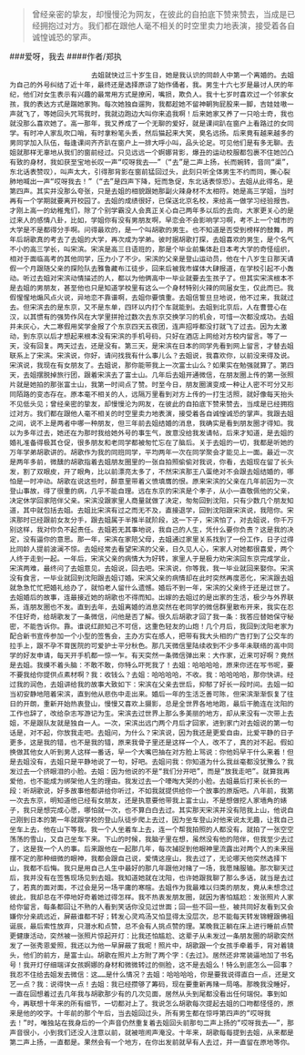 > 曾经亲密的挚友，却慢慢沦为网友，在彼此的自拍底下赞来赞去，当成是已经拥抱过对方。我们都在跟他人毫不相关的时空里卖力地表演，接受着各自诚惶诚恐的掌声。

###爱呀，我去
####作者/郑执

						去姐就快过三十岁生日，她是我认识的同龄人中第一个离婚的。去姐为自己的外号纠结了近十年，最终还是选择原谅了始作俑者，我。男生十六七岁是最讨人厌的年纪，他们对女生表示有兴趣的最常用方式是撩闲，嘴损，欺负人。我十七岁时喜欢过一个邻家女孩，我的表达方式是踹她家狗。每次她独自遛狗，我都趁她不留神朝狗屁股来一脚，吉娃娃嗷一声就飞了，等她回头咒骂我时，我就边跑边大叫你来追我啊！后来她家又养了一只哈士奇，我也就没那么喜欢她了。高一那年，我又养成了一个无聊的爱好，就是课间趴在窗户上看路过的女同学。有时冲人家乱吹口哨，有时拿粉笔头丢，然后猫起来大笑，臭名远扬。后来竟有越来越多的男同学加入队伍，每逢课间齐齐趴在窗户上一排大呼小叫，品头论足。可见他们是有多无聊。去姐就那样无辜地从我们的窗前经过。只见远远一个婀娜背影，爆丑的运动校服都包裹不住她凹凸有致的身材，我如获至宝地长叹一声“哎呀我去——”（“去”是二声上扬，长而婉转，音同“渠”，东北话表赞叹），叫声太大，引得那背影在窗前猛回过头，此刻只听全体男生不约而同，撕心裂肺地喊出一声“哎呀我去！”（“去”是四声下降，短而急促，东北话表惊恐）。去姐从此得名，是第四声。其实并没那么夸张，只是去姐的相貌跟她那副火辣身材不太相符。她是高三学姐，当时再有一个学期就要离开校园了。去姐的成绩很好，已保送北京名校，来给高一做学习经验报告。才刚上高一的幼稚鬼们，除了个别学霸没人会真正关心自己两年多以后的去向，大家更关心的是过来人的感情八卦，比如，学姐你有没有男朋友啊，早恋会不会影响学习啊，考不上一个城市的大学是不是都得分手啊。问得最欢的，是一个叫胡歌的男生。也不知道是否受到榜样的鼓舞，两年后胡歌真的考去了去姐的大学，再次成为学弟。彼时据胡歌打探，去姐喜欢的男生，是个名气不小的高三学长，叫宋滨。宋滨是高三日语班的，那是个毕业前集体赴日本考大学的奇怪组织，相对于面临高考的其他同学，压力小了不少。宋滨的父亲是登山运动员，他在十八岁生日那天请假一个月跟随父亲的探险队去雅鲁藏布江徒步，回来后被我市媒体大肆报道，在学校引起不小轰动。听过去姐对宋滨动情描述的人，都以为他俩高中一毕业就要去生孩子了。但其实宋滨根本不是去姐的男朋友，甚至他也只是知道学校里有这么一个身材特别火辣的同届女生，仅此而已。我假惺惺地煽风点火说，异地恋不靠谱啊，去姐你要慎重。去姐信誓旦旦地说，他不过来，我就过去。但宋滨去的是东京，又不是东单，四环以内打个车就能到。去姐到北京后，人在曹营心在汉，以其惯有的强势作风在大学里拼抢过数次去东京交换学习的机会，可惜一次都没成功。去姐并未灰心，大二寒假用奖学金报了个东京四天五夜团，连声招呼都没打就飞了过去。因为太激动，到东京以后才想起来根本没有宋滨的手机号码，只好在酒店上网给对方校内留言。等了一天，没有回复。两天过去，还是没有。第三天，是宋滨在日本的同学先看到网上留言，才替去姐联系上了宋滨。宋滨说，你好，请问找我有什么事儿么？去姐说，我喜欢你，以前没来得及说。宋滨说，我现在有女朋友了。去姐说，那你能带我上一次富士山么？如果实在勉强就算了。第四天，去姐摆脱掉旅行团，跟着宋滨去了富士山。几年后去姐开通微信，在朋友圈上传的第一张照片就是她拍的那张富士山，我第一时间点了赞。时至今日，朋友圈演变成一种让人密不可分又形同陌路的变态存在。原本毫不相关的人，远隔万里看到对方上传的一打生活照，就好像每天抬头不见低头见；曾经亲密的挚友，却慢慢沦为网友，在彼此的自拍底下赞来赞去，当成是已经拥抱过对方。我们都在跟他人毫不相关的时空里卖力地表演，接受着各自诚惶诚恐的掌声。我跟去姐之间，说不上是两者中哪一种朋友，但三年前去姐结婚的消息，我确实是看到朋友圈才得知。我以为多年过去，她还在为那时我给她外号的事生气，故意没给我发请帖，后来才知道，是去姐的婚礼准备得极其仓促，很多朋友和老同学都被匆忙忘在了脑后。关于去姐的一切，我都是听她的万年学弟胡歌讲的。胡歌作为我的同班同学，平均两年一次在同学聚会才能见上一面。最近一次是两年多前，微醺的胡歌指着去姐朋友圈里的一张自拍照偷偷对我说，你看，去姐现在留了长头发，割了双眼皮，开了眼角，比以前漂亮太多了，不然宋滨那王八蛋绝对不会跟去姐结婚的，哪怕是一时冲动。胡歌在说这些时，醉意里带着义愤填膺的恨。原来宋滨的父亲在几年前因为一次登山事故，得了很重的病，几乎不能自理。远在东京的宋滨是个孝子，从小一直敬佩他的父亲，决定休学回家陪伴父亲。宋滨没跟家里人商量就做了决定，匆匆回到沈阳，只有少数几个朋友知道，其中就包括去姐。去姐比宋滨有过之而无不及，直接退学，回到沈阳跟宋滨说，我陪你。宋滨那时已经跟前女友分手，跟去姐属于半推半就阶段，这一下子，宋滨怕了，对去姐说，你千万别这样，我对你负不起责任。去姐若无其事地说，我自己的人生，凭什么要你负责？这是我的决定，没有逼你的意思。那一年，宋滨在家陪父母，去姐通过家里关系找到了一份工作，日子过得比同龄人提前波澜不惊。去姐经常去看望宋滨的父亲，日久见人心，宋家人对她都很喜爱，两个人终于走到一起。一年后，宋滨父亲的病情大为好转，家里人于是极力劝宋滨回东京完成学业，宋滨两难，最终问了去姐意见，去姐说，回去吧。宋滨说，你等我，我一毕业就回来娶你。宋滨没有食言，一毕业就回到沈阳跟去姐订婚。宋滨父亲的病情却在此时突然再度恶化，宋滨跟去姐就急急忙忙把婚礼给办了，就怕老人留什么遗憾。婚后不到一年，宋滨的父亲终于还是过世了。去姐婚后的故事，连最接近她的胡歌也不得而知。出嫁的去姐过的是出家的生活，极少与外界联系，连朋友圈也不发。直到去年，去姐离婚的消息突然在老同学的微信群里散布开来，我实在忍不住好奇，给胡歌发了一条微信，问他是否了解。很久后胡歌才回了我一条：我答应替她保守秘密，不能告诉你。靠。谁说红颜知己不可信，这重色轻友的山炮！几个月后，我回到沈阳老家为配合新书宣传参加一个小型的签售会，主办方实在感人，把带有我大头相的广告打到了公交车的拉手上，跟不孕不育医院的可爱护士平分秋色。那几天微信里陆续收到不少多年未联络的高中同学的好友申请，每天开手机都一惊一乍。有天突然一条微信弹出来：大作家，近来可好啊？竟然是去姐。我摸不着头脑：不敢不敢，你特么吓死我了！去姐：哈哈哈哈，原来你还在写书呢，要不要我给你提供点素材啊？我：收钱么？去姐：哈哈哈哈，不收。我：哈哈哈哈，那你快讲。经过我的润色，去姐讲给我的故事大致如下：宋滨在父亲去世后，抑郁了好长一段时间。去姐一如当初安静地陪着宋滨，直到他从悲伤中走出来。婚后一年的生活乏善可陈，但宋滨渐渐恢复了往日的开朗，重新开始热衷登山，慢慢又喜欢上摄影，总是全世界各地地跑，最后干脆连在沈阳的工作也辞了，改给杂志写游记为生。宋滨去过世界上那么多美丽的地方，却从来没有一次带上去姐，不是跟队友就是独自一人。一次，宋滨出远门两个月后才回家，进到家门对去姐说的第一句话是，对不起，你放我走吧。去姐问，为什么？宋滨说，因为我还是更爱自由，比爱平静的日子更多，这是我的错，也不是我的错，原来我骨子里还是这样一个人，改不了，真的对不起。假如换做其他女人听到男人这样一番话，早一个大嘴巴抽在对方脸上骂说：你他妈早干什么来着！但是去姐没有，去姐只是平静地说了一句，好吧。去姐问我：你知道为什么我丝毫都没犹豫么？我发过去一个挤眼泪的小脸。去姐：因为他说的不是“我们分开吧”，而是“放我走吧”。就算我再爱他，也不能成为绑架他人生的理由。我发过去一个嚎啕大哭的小脸。去姐最后打来长长的一段：听胡歌说，好多故事他都讲给你听过，不如我就提供给你一个故事的原版吧。八年前，我第一次去东京，明知道他已经有女朋友，还是执意要他带我上富士山，不是想做挖人家墙角的婊子，我只是想完成心愿，哪怕就一次，也不算白白去过。其实那天宋滨并没有陪我上山，他说自己刚到日本的第一年就跟学校的登山队徒步爬上去过，因为坐车登山对他来说太无趣，让我自己坐车上去，他在山下等我。我一个人坐着车上去，连一个帮我拍照的人都没有，就拍了一张空空荡荡的雪山，又自己坐车下来。下山的时候，我脑子里在想，虽然没有他的陪伴，但我至少去过了，这是我一个人的事。后来跟他在一起那几年，每次捕捉到他眼神里流露出对两个人的未来摇摆不定的那种细微的眼神，我都会跟自己说，爱情这座山，我去过了，无论哪天他突然选择下山，我都不后悔。我只是用自己人生中最好的那几年跟他对赌了一场，我愿赌服输。那次聊天过后，我并没有在签售现场见到去姐。我知道她就在沈阳，也许她跟我聊了那么多话，就当是去过了，若真的面对面，不过会是另一场平庸的寒暄。去姐作为我最难以归类的朋友，竟从未想念过彼此，我却总在不停地好奇着她过得怎样。我不热衷发朋友圈，就因为害怕尴尬：发张照片人家给你留言，每条都回让不熟的人看到笑话你没见过世面；回一些不回一些，被共同好友看到又会嫌你分亲疏远近，屏蔽谁都不好；转发心灵鸡汤又怕显得太没层次，总不能每天转发锦鲤跟佛祖诞辰，最后索性放弃，只潜水和点赞，总不会有人挑点赞的理。某晚我正躺在床上进行睡前点赞更健康活动，突然被一张照片惊起开灯：比我还怕尴尬、这辈子从未发过一条朋友圈的胡歌突然发了一张秀恩爱照，我还以为他一早屏蔽了我呢！照片中，胡歌跟一个女孩手牵着手，背对着镜头，他们的前方，是富士山。胡歌在照片上方附了两个字：《去过》。居然还非常装逼地加了书名号！我开灯仔细端详女孩婀娜的身材和微微转过的侧脸，这不是去姐么！特么到底怎么一回事？我忍不住给去姐发去微信：这……是什么情况？去姐：哈哈哈哈，你是要我说得直白一点，还是文艺一点？我：说得快一点！去姐：我已经攒够了筹码，现在要重新再赌一局咯。那晚我没睡好，一直在回想着过去几年我与胡歌那少有的几次见面，居然从头到尾都没看出任何端倪。事到如今，再联想十年来的所有细节，一切都对上了。我说怎么胡歌每次提起去姐的口吻都怪怪的，原来是他的咬字。十年前的那个午后，当去姐回过头，所有男生都在惊呼第四声的“哎呀我去！”时，唯独站在我身后的一个声音仍然重复着去姐回头前那句二声上扬的“哎呀我去——”，那声音很小，小到我们还没人注意以前，就被喧闹声淹没。十年来，胡歌每每提到去姐，从来都是第二声上扬，一直都是。果然会有一个地方，在你出发前就早有人去过，并一直留在原地等你。			  		
